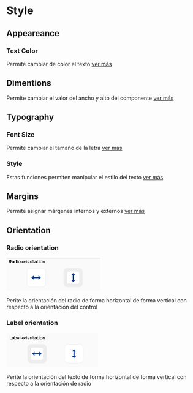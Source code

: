 # Style

## Appeareance

### Text Color

Permite cambiar de color el texto [ver más](https://docs.apphive.io/global-functions/estilos/text-color)

## Dimentions

Permite cambiar el valor del ancho y alto del componente [ver más](https://docs.apphive.io/global-functions/estilos/dimentions)

## Typography

### Font Size

Permite cambiar el tamaño de la letra [ver más](https://docs.apphive.io/global-functions/estilos/font-size)

### Style

Estas funciones permiten manipular el estilo del texto [ver más](https://docs.apphive.io/global-functions/estilos/style)

## Margins

Permite asignar márgenes internos y externos [ver más](https://docs.apphive.io/global-functions/estilos/margins)

## Orientation

### Radio orientation

![](../../../.gitbook/assets/image%20%28237%29.png)

Perite la orientación del radio de forma horizontal  de forma vertical con respecto a la orientación del control

### Label orientation

![](../../../.gitbook/assets/image%20%28250%29.png)

Perite la orientación del texto de forma horizontal  de forma vertical con respecto a la orientación de radio

